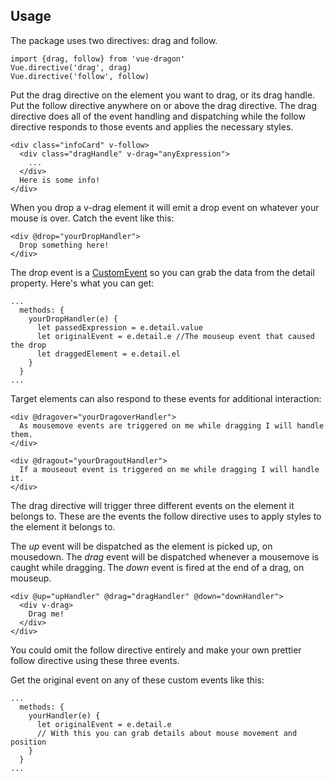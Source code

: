 ## Usage

The package uses two directives: drag and follow.
```
import {drag, follow} from 'vue-dragon'
Vue.directive('drag', drag)
Vue.directive('follow', follow)
```

Put the drag directive on the element you want to drag, or its drag handle.
Put the follow directive anywhere on or above the drag directive.
The drag directive does all of the event handling and dispatching while
the follow directive responds to those events and applies the necessary styles.
```
<div class="infoCard" v-follow>
  <div class="dragHandle" v-drag="anyExpression">
    ...
  </div>
  Here is some info!
</div>
```
When you drop a v-drag element it will emit a drop event on whatever your mouse
is over. Catch the event like this:
```
<div @drop="yourDropHandler">
  Drop something here!
</div>
```
The drop event is a [CustomEvent](https://developer.mozilla.org/en-US/docs/Web/API/CustomEvent) so you
can grab the data from the detail property. Here's what you can get:
```
...
  methods: {
    yourDropHandler(e) {
      let passedExpression = e.detail.value
      let originalEvent = e.detail.e //The mouseup event that caused the drop
      let draggedElement = e.detail.el
    }
  }
...
```
Target elements can also respond to these events for additional interaction:
```
<div @dragover="yourDragoverHandler">
  As mousemove events are triggered on me while dragging I will handle them.
</div>

<div @dragout="yourDragoutHandler">
  If a mouseout event is triggered on me while dragging I will handle it.
</div>
```
The drag directive will trigger three different events on the element it
belongs to. These are the events the follow directive uses to apply styles
to the element it belongs to.

The *up* event will be dispatched as the element is picked up, on mousedown. The *drag*
event will be dispatched whenever a mousemove is caught while dragging.
The *down* event is fired at the end of a drag, on mouseup.
```
<div @up="upHandler" @drag="dragHandler" @down="downHandler">
  <div v-drag>
    Drag me!
  </div>
</div>
```
You could omit the follow directive entirely and make your own prettier follow
directive using these three events.

Get the original event on any of these custom events like this:
```
...
  methods: {
    yourHandler(e) {
      let originalEvent = e.detail.e
      // With this you can grab details about mouse movement and position
    }
  }
...
```
